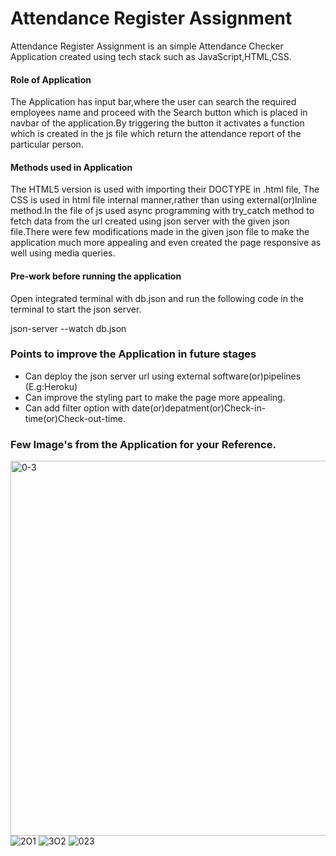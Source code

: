 <h1>Attendance Register Assignment</h1>


<p>Attendance Register Assignment is an simple Attendance Checker Application created using tech stack such as JavaScript,HTML,CSS.</p>


<h4>Role of Application</h4>

<p>The Application has input bar,where the user can search the required employees name and proceed with the Search button which is placed in navbar of the application.By triggering the button it activates a function which is created in the js file which return the attendance report of the particular person.
</p>


<h4>Methods used in Application</h4>


<p>The HTML5 version is used with importing their DOCTYPE in .html file, The CSS is used in html file internal manner,rather than using external(or)Inline method.In the file of js used async programming with try_catch method to fetch data from the url created using json server with the given json file.There were few modifications made in the given json file to make the application much more appealing and even created the page responsive as well using media queries.</p>



<h4>Pre-work before running the application</h4>

<p>Open integrated terminal with db.json and run the following code in the terminal to start the json server.</p>

<p>json-server --watch db.json</p>


<h3>Points to improve the Application in future stages</h3>

<ul>
  
  <li>Can deploy the json server url using external software(or)pipelines (E.g:Heroku)</li>
  
  <li>Can improve the styling part to make the page more appealing.</li>
  
  <li>Can add filter option with date(or)depatment(or)Check-in-time(or)Check-out-time.</li>

</ul>

<h3>Few Image's from the Application for your Reference.</h3>
<div>
  
  <img src="https://i.ibb.co/W5vC7Gf/0-3.jpg" alt="0-3" border="0" width="800" height="600">
</div>

<img src="https://i.ibb.co/FmyM6xY/2O1.jpg" alt="2O1" border="0">
<img src="https://i.ibb.co/d0vzcTZ/3O2.jpg" alt="3O2" border="0">
<img src="https://i.ibb.co/MCS0Zpg/0-23.jpg" alt="023" border="0">

